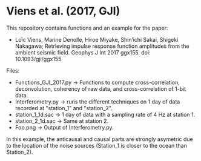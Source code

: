 # Viens et al. (2017, GJI)
This repository contains functions and an example for the paper:
- Loïc Viens, Marine Denolle, Hiroe Miyake, Shin’ichi Sakai, Shigeki Nakagawa; Retrieving impulse response function amplitudes from the ambient seismic field. Geophys J Int 2017 ggx155. doi: 10.1093/gji/ggx155

Files:
- Functions_GJI_2017.py -> Functions to compute cross-correlation, deconvolution, coherency of raw data, and cross-correlation of 1-bit data.
- Interferometry.py -> runs the different techniques on 1 day of data recorded at "station_1" and "station_2". 
- station_1_1d.sac -> 1 day of data with a sampling rate of 4 Hz at station 1.
- station_2_1d.sac -> Same at station 2.
- Foo.png -> Output of Interferometry.py.

In this example, the anticausal and causal parts are strongly asymetric due to the location of the noise sources (Station_1 is closer to the ocean than Station_2).
